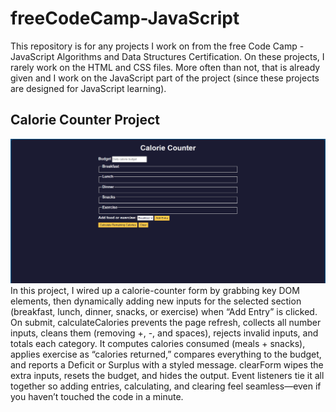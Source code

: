 # freeCodeCamp-JavaScript

This repository is for any projects I work on from the free Code Camp - JavaScript Algorithms and Data Structures Certification. On these projects, I rarely work on the HTML and CSS files. More often than not, that is already given and I work on the JavaScript part of the project (since these projects are designed for JavaScript learning).

## Calorie Counter Project
![Calorie Counter](screenshots/calorie-counter.png)
In this project, I wired up a calorie-counter form by grabbing key DOM elements, then dynamically adding new inputs for the selected section (breakfast, lunch, dinner, snacks, or exercise) when “Add Entry” is clicked. On submit, calculateCalories prevents the page refresh, collects all number inputs, cleans them (removing +, -, and spaces), rejects invalid inputs, and totals each category. It computes calories consumed (meals + snacks), applies exercise as “calories returned,” compares everything to the budget, and reports a Deficit or Surplus with a styled message. clearForm wipes the extra inputs, resets the budget, and hides the output. Event listeners tie it all together so adding entries, calculating, and clearing feel seamless—even if you haven’t touched the code in a minute.
